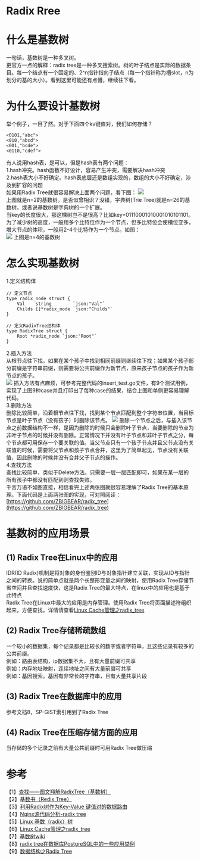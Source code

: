 # Radix Rree
# 什么是基数树
一句话，基数树是一种多叉树。<br>
更官方一点的解释：radix tree是一种多叉搜索树。树的叶子结点是实际的数据条目。每一个结点有一个固定的、2^n指针指向子结点（每一个指针称为槽slot，n为划分的基的大小）。看到这里可能还有点懵，继续往下看。


# 为什么要设计基数树
举个例子，一目了然。对于下面四个kv键值对，我们如何存储？<br>
```
<0101,"abc">
<010,"abcd">
<001,"bcde">
<0110,"cdef">
```
有人说用hash表，是可以，但是hash表有两个问题：<br>
1.hash冲突。hash函数不好设计，容易产生冲突，需要解决hash冲突<br>
2.hash表大小不好确定。hash表底层还是数组实现的，数组的大小不好确定，涉及到扩容的问题<br>
如果用Radix Tree就很容易解决上面两个问题，看下图：
![](https://p3-juejin.byteimg.com/tos-cn-i-k3u1fbpfcp/ed3145495dfd4f7aa4434a0ec8bab5d2~tplv-k3u1fbpfcp-watermark.image)<br>
上图就是n=2的基数树。是否似曾相识？没错，字典树(Trie Tree)就是n=26的基数树。或者说基数树是字典树的一个扩展。<br>
当key的长度很大，那这棵树岂不是很高？比如key=01110001010001010101101。为了减少树的高度，一般用多个比特位作为一个节点，但多比特位会使槽位变多，增大节点的体积，一般用2-4个比特作为一个节点。如图：<br>
![](https://p3-juejin.byteimg.com/tos-cn-i-k3u1fbpfcp/cde628cd17f142839981fbe1e8ef283f~tplv-k3u1fbpfcp-watermark.image)
上图是n=4的基数树
# 怎么实现基数树
1.定义结构体
```
// 定义节点
type radix_node struct {
	Val    string        `json:"Val"`
	Childs []*radix_node `json:"Childs"`
}

// 定义RadixTree结构体
type RadixTree struct {
	Root *radix_node `json:"Root"`
}
```
2.插入方法<br>
从根节点往下找，如果在某个孩子中找到相同前缀则继续往下找；如果某个孩子部分前缀是字符串前缀，则需要将公共前缀作为新节点，原来孩子节点的孩子作为新节点的孩子。<br>
![](https://p6-juejin.byteimg.com/tos-cn-i-k3u1fbpfcp/7cf04a6e00a54557b66d24b831e95a12~tplv-k3u1fbpfcp-watermark.image)
插入方法有点麻烦，可参考完整代码的insert_test.go文件，有9个测试用例，实现了上图9种case并且打印出了每种case的结果，结合上图和单侧更容易理解代码。<br>
3.删除方法<br>
删除比较简单，沿着根节点往下找，找到某个节点匹配到整个字符串位置，当目标节点是叶子节点（没有孩子）时删除该节点。
![](https://p3-juejin.byteimg.com/tos-cn-i-k3u1fbpfcp/fe59ca2aac3d4eb3a31fbe019322dc40~tplv-k3u1fbpfcp-watermark.image)
删除一个节点之后，与插入该节点之前数据结构不一样，是因为删除的时候只会删除叶子节点，当要删除的节点为非叶子节点的时候并没有删除。正常情况下并没有叶子节点和非叶子节点之分，每个节点都可用保存一个要关联的值。当父节点只有一个孩子节点并且父节点没有关联值的时候，需要将父节点和孩子节点合并，这里为了简单起见，节点没有关联值，因此删除的时候并没有合并父子节点的操作。<br>
4.查找方法<br>
查找比较简单，类似于Delete方法。只需要一层一层匹配即可，如果在某一层的所有孩子中都没有匹配到则查找失败。<br>
千言万语不如图直接，相信看完上述两张图就很容易理解了Radix Tree的基本原理。下面代码是上面两张图的实现，可对照阅读：[https://github.com/ZBIGBEAR/radix_tree](https://github.com/ZBIGBEAR/radix_tree)

# 基数树的应用场景
## (1) Radix Tree在Linux中的应用
IDR(ID Radix)机制是将对象的身份鉴别ID与对象指针建立关联，实现从ID与指针之间的转换。说的简单点就是两个长整形变量之间的映射，使用Radix Tree存储节省空间并且查找速度快，这是Radix Tree的最大特点，在linux中的应用也是基于此特点<br>
Radix Tree在Linux中最大的应用是内存管理。使用Radix Tree将页面描述符组织起来，方便查找，详情请查看[Linux Cache管理之radix_tree](https://www.sohu.com/a/290524170_467784)
## (2) Radix Tree存储稀疏数组
一个较小的数据集，每个记录都是比较长的数字或者字符串，且这些记录有较多的公共前缀。<br>
例如：路由表结构，ip数据集不大，且有大量前缀可共享<br>
例如：内存地址映射，连续地址之间有大量前缀可共享<br>
例如：基因搜索。基因有非常长的字符串，且有大量共享片段<br>
## (3) Radix Tree在数据库中的应用
参考文档8，SP-GiST索引用到了Radix Tree
## (4) Radix Tree在压缩存储方面的应用
当存储的多个记录之前有大量公共前缀时可用Radix Tree做压缩

# 参考
【1】[查找——图文翔解RadixTree（基数树）](https://www.cnblogs.com/wgwyanfs/p/6887889.html)<br>
【2】[基数书（Redix Tree）](http://www.360doc.com/content/19/0305/18/496343_819431105.shtml)<br>
【3】[利用Radix树作为Key-Value 键值对的数据路由](https://www.cnblogs.com/Bozh/archive/2012/04/15/radix.html)<br>
【4】[Nginx源代码分析-radix tree](https://my.oschina.net/7gaoxing/blog/111484)<br>
【5】[Linux 基数（radix）树](https://blog.csdn.net/xiaofeng_yan/article/details/78600190)<br>
【6】[Linux Cache管理之radix_tree](https://www.sohu.com/a/290524170_467784)<br>
【7】[基数树wiki](https://en.wikipedia.org/wiki/Radix_tree)<br>
【8】[radix tree在数据库PostgreSQL中的一些应用举例](https://blog.csdn.net/weixin_33699914/article/details/90594289)<br>
【9】[数据结构之Radix Tree](https://ivanzz1001.github.io/records/post/data-structure/2018/11/18/ds-radix-tree#2-radix-tree%E4%BD%BF%E7%94%A8%E5%9C%BA%E6%99%AF%E4%B8%BE%E4%BE%8B)<br>
